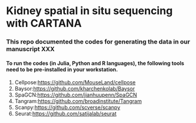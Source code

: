 # Kidney spatial in situ sequencing with CARTANA

### This repo documented the codes for generating the data in our manuscript XXX
#### To run the codes (in Julia, Python and R languages), the following tools need to be pre-installed in your workstation.
1. Cellpose:https://github.com/MouseLand/cellpose
2. Baysor:https://github.com/kharchenkolab/Baysor
3. SpaGCN:https://github.com/jianhuupenn/SpaGCN
4. Tangram:https://github.com/broadinstitute/Tangram
5. Scanpy:https://github.com/scverse/scanpy
6. Seurat:https://github.com/satijalab/seurat




